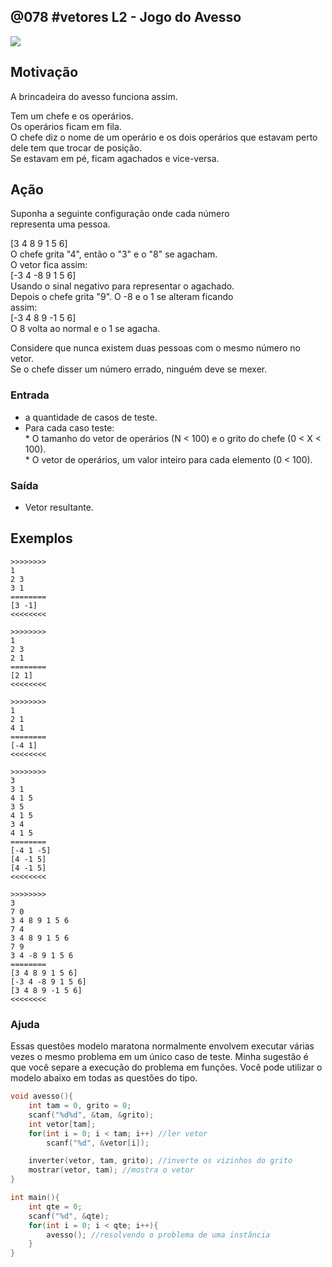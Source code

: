 ## @078 #vetores L2 - Jogo do Avesso


![](https://raw.githubusercontent.com/qxcodefup/moodle/master/base/078/__capa.jpg)

## Motivação

A brincadeira do avesso funciona assim.

Tem um chefe e os operários.  
Os operários ficam em fila.  
O chefe diz o nome de um operário e os dois operários que estavam perto dele tem que trocar de posição.  
Se estavam em pé, ficam agachados e vice-versa.

## Ação

Suponha a seguinte configuração onde cada número  
representa uma pessoa.

\[3 4 8 9 1 5 6\]  
O chefe grita "4", então o "3" e o "8" se agacham.  
O vetor fica assim:  
\[-3 4 -8 9 1 5 6\]  
Usando o sinal negativo para representar o agachado.  
Depois o chefe grita "9". O -8 e o 1 se alteram ficando  
assim:  
\[-3 4 8 9 -1 5 6\]  
O 8 volta ao normal e o 1 se agacha.

Considere que nunca existem duas pessoas com o mesmo número no vetor.  
Se o chefe disser um número errado, ninguém deve se mexer.

### Entrada

*   a quantidade de casos de teste.
*   Para cada caso teste:  
    \* O tamanho do vetor de operários (N < 100) e o grito do chefe (0 < X < 100).  
    \* O vetor de operários, um valor inteiro para cada elemento  (0 < 100).

### Saída

*   Vetor resultante.  

## Exemplos

```
>>>>>>>>
1
2 3
3 1
========
[3 -1]
<<<<<<<<

>>>>>>>>
1
2 3
2 1
========
[2 1]
<<<<<<<<

>>>>>>>>
1
2 1
4 1
========
[-4 1]
<<<<<<<<

>>>>>>>>
3
3 1
4 1 5
3 5
4 1 5
3 4
4 1 5
========
[-4 1 -5]
[4 -1 5]
[4 -1 5]
<<<<<<<<

>>>>>>>>
3
7 0
3 4 8 9 1 5 6
7 4
3 4 8 9 1 5 6
7 9
3 4 -8 9 1 5 6
========
[3 4 8 9 1 5 6]
[-3 4 -8 9 1 5 6]
[3 4 8 9 -1 5 6]
<<<<<<<<
```

### Ajuda

Essas questões modelo maratona normalmente envolvem executar várias vezes o mesmo problema em um único caso de teste. Minha sugestão é que você separe a execução do problema em funções. Você pode utilizar o modelo abaixo em todas as questões do tipo.

```c
void avesso(){
    int tam = 0, grito = 0;
    scanf("%d%d", &tam, &grito);
    int vetor[tam];
    for(int i = 0; i < tam; i++) //ler vetor
        scanf("%d", &vetor[i]);

    inverter(vetor, tam, grito); //inverte os vizinhos do grito
    mostrar(vetor, tam); //mostra o vetor
}

int main(){    
    int qte = 0;
    scanf("%d", &qte);
    for(int i = 0; i < qte; i++){
        avesso(); //resolvendo o problema de uma instância
    }
}
```


